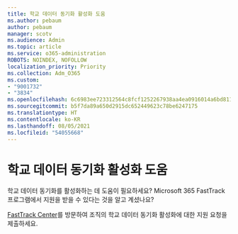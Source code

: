 ```yaml
---
title: 학교 데이터 동기화 활성화 도움
ms.author: pebaum
author: pebaum
manager: scotv
ms.audience: Admin
ms.topic: article
ms.service: o365-administration
ROBOTS: NOINDEX, NOFOLLOW
localization_priority: Priority
ms.collection: Adm_O365
ms.custom:
- "9001732"
- "3834"
ms.openlocfilehash: 6c6983ee723312564c8fcf1252267938aa4ea0916014a6bd81188308f4cdb488
ms.sourcegitcommit: b5f7da89a650d2915dc652449623c78be6247175
ms.translationtype: HT
ms.contentlocale: ko-KR
ms.lasthandoff: 08/05/2021
ms.locfileid: "54055668"
---
```

# <a name="help-enabling-school-data-sync"></a>학교 데이터 동기화 활성화 도움

학교 데이터 동기화를 활성화하는 데 도움이 필요하세요? Microsoft 365 FastTrack 프로그램에서 지원을 받을 수 있다는 것을 알고 계셨나요?

[FastTrack Center](https://www.microsoft.com/fasttrack)를 방문하여 조직의 학교 데이터 동기화 활성화에 대한 지원 요청을 제출하세요.
